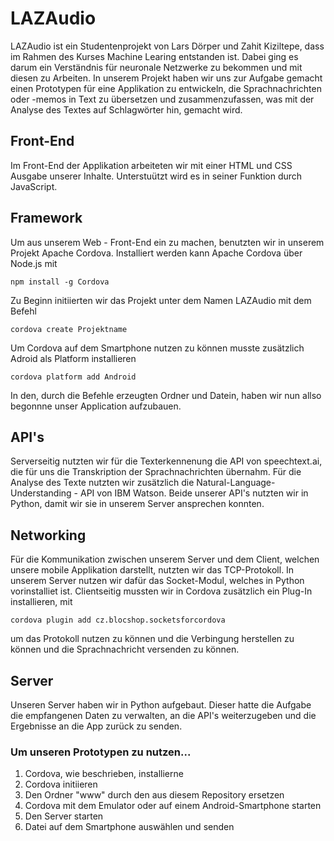 # LAZAudio
LAZAudio ist ein Studentenprojekt von Lars Dörper und Zahit Kiziltepe, dass im Rahmen des Kurses Machine Learing entstanden ist. Dabei ging es darum ein Verständnis für neuronale Netzwerke zu bekommen und mit diesen zu Arbeiten. In unserem Projekt haben wir uns zur Aufgabe gemacht einen Prototypen für eine Applikation zu entwickeln, die Sprachnachrichten oder -memos in Text zu übersetzen und zusammenzufassen, was mit der Analyse des Textes auf Schlagwörter hin, gemacht wird. 

## Front-End
Im Front-End der Applikation arbeiteten wir mit einer HTML und CSS Ausgabe unserer Inhalte. Unterstuützt wird es in seiner Funktion durch JavaScript.

## Framework
Um aus unserem Web - Front-End ein zu machen, benutzten wir in unserem Projekt Apache Cordova. Installiert werden kann Apache Cordova über Node.js mit
```
npm install -g Cordova
```
Zu Beginn initiierten wir das Projekt unter dem Namen LAZAudio mit dem Befehl 
```
cordova create Projektname
```
Um Cordova auf dem Smartphone nutzen zu können musste zusätzlich Adroid als Platform installieren
```
cordova platform add Android
```
In den, durch die Befehle erzeugten Ordner und Datein, haben wir nun allso begonnne unser Application aufzubauen.

## API's 
Serverseitig nutzten wir für die Texterkennenung die API von speechtext.ai, die für uns die Transkription der Sprachnachrichten übernahm. Für die Analyse des Texte nutzten wir zusätzlich die Natural-Language-Understanding - API von IBM Watson. Beide unserer API's nutzten wir in Python, damit wir sie in unserem Server ansprechen konnten. 

## Networking
Für die Kommunikation zwischen unserem Server und dem Client, welchen unsere mobile Applikation darstellt, nutzten wir das TCP-Protokoll. In unserem Server nutzen wir dafür das Socket-Modul, welches in Python vorinstalliet ist. Clientseitig mussten wir in Cordova zusätzlich ein Plug-In installieren, mit
```
cordova plugin add cz.blocshop.socketsforcordova
```
um das Protokoll nutzen zu können und die Verbingung herstellen zu können und die Sprachnachricht versenden zu können.

## Server
Unseren Server haben wir in Python aufgebaut. Dieser hatte die Aufgabe die empfangenen Daten zu verwalten, an die API's weiterzugeben und die Ergebnisse an die App zurück zu senden. 



### Um unseren Prototypen zu nutzen... 
1. Cordova, wie beschrieben, installierne
2. Cordova initiieren 
3. Den Ordner "www" durch den aus diesem Repository ersetzen
4. Cordova mit dem Emulator oder auf einem Android-Smartphone starten
5. Den Server starten
6. Datei auf dem Smartphone auswählen und senden
